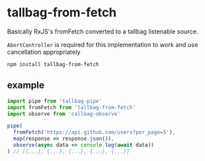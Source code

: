 # tallbag-from-fetch

Basically RxJS's fromFetch converted to a tallbag listenable source.

`AbortController` is required for this implementation to work and use cancellation appropriately

`npm install tallbag-from-fetch`

## example

```js
import pipe from 'tallbag-pipe'
import fromFetch from 'tallbag-from-fetch'
import observe from 'callbag-observe'

pipe(
  fromFetch('https://api.github.com/users?per_page=5'),
  map(response => response.json()),
  observe(async data => console.log(await data))
) // [{...}, {...}, {...}, {...}, {...}]
```
